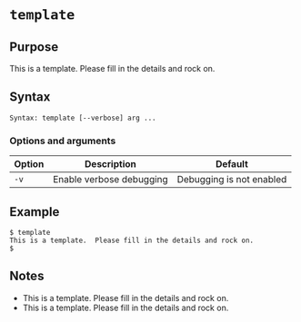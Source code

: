 # `template`

## Purpose
This is a template.  Please fill in the details and rock on.

## Syntax
```
Syntax: template [--verbose] arg ...
```

### Options and arguments
| Option | Description | Default |
| ------ | ----------- | ------- |
|  `-v`  | Enable verbose debugging | Debugging is not enabled |

## Example

```
$ template
This is a template.  Please fill in the details and rock on.
$ 
```

## Notes

- This is a template.  Please fill in the details and rock on.
- This is a template.  Please fill in the details and rock on.
